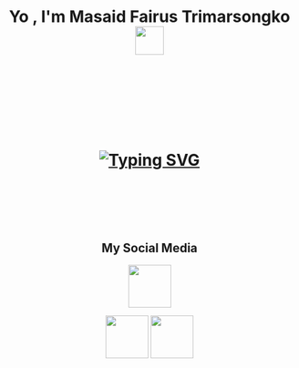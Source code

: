 <h1 align="center"> Yo , I'm Masaid Fairus Trimarsongko <img src="https://media.tenor.com/_d0iCsfNE2IAAAAj/penguin-wave.gif" width="50"><h1>
  
<p align="center">
<img src="https://media.tenor.com/wN-FPJJTz28AAAAC/rgb-rainbow.gif" width="1000" height="5"><br><br>
  <p>

<br> 
    
<p align="center">
<a href="https://git.io/typing-svg"><img src="https://readme-typing-svg.herokuapp.com?font=IBM+Plex+Mono&size=40&pause=100&color=412FF7&center=true&vCenter=true&width=1000&lines=Hi!+There;Welcome+To+My+Page;I+am+interested+in+Programming+and+Technology;See+You!" alt="Typing SVG" /></a>
<p>

<br>
  
  <p align="center">
<img src="https://media.tenor.com/wN-FPJJTz28AAAAC/rgb-rainbow.gif" width="1000" height="5"><br>
  </p>

  <h2 align="center"> My Social Media </h2>

<p align="center">
<a href="https://www.linkedin.com/in/masaidfairustrimarsongko"><img src="https://media4.giphy.com/media/yDM1kJZthxFPoGDdmq/giphy.gif" width="75"/></a>
  </p>
  
 <p align="center">
<a href="https://www.instagram.com/msaidfairuss/"><img src="https://media0.giphy.com/media/jqVUX17Ze8mw0nXBbJ/giphy.gif?cid=ecf05e47gx8xt62jhjmvqactc81wo5y16mfktlsiaegu28ve&rid=giphy.gif&ct=s" width="75"/></a>
<a href="https://www.youtube.com/@masaidfairus"><img src="https://media2.giphy.com/media/v1.Y2lkPTc5MGI3NjExNDc4MGM1YzEyOWNmNWNhYTljOWIxMDU2ZDI0NTc2NThmZDYyMzQ0NyZjdD1z/rHd6LmPBedUbrtGAN7/giphy.gif" width="75"/></a>
  </p>
  
  
  
  
<!--
**MasaidFairus/MasaidFairus** is a ✨ _special_ ✨ repository because its `README.md` (this file) appears on your GitHub profile.

Here are some ideas to get you started:

- 🔭 I’m currently working on ...
- 🌱 I’m currently learning ...
- 👯 I’m looking to collaborate on ...
- 🤔 I’m looking for help with ...
- 💬 Ask me about ...
- 📫 How to reach me: ...
- 😄 Pronouns: ...
- ⚡ Fun fact: ...
-->
